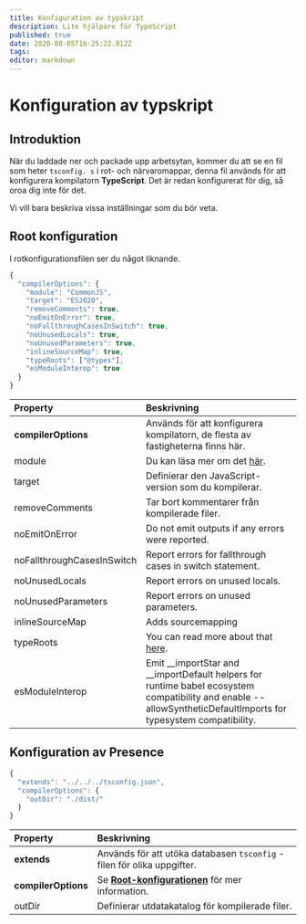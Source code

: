 ```yaml
---
title: Konfiguration av typskript
description: Lite hjälpare för TypeScript
published: true
date: 2020-08-05T16:25:22.812Z
tags:
editor: markdown
---
```


# Konfiguration av typskript

## Introduktion

När du laddade ner och packade upp arbetsytan, kommer du att se en fil som heter `tsconfig. s` i rot- och närvaromappar, denna fil används för att konfigurera kompilatorn **TypeScript**. Det är redan konfigurerat för dig, så oroa dig inte för det.

Vi vill bara beskriva vissa inställningar som du bör veta.

## Root konfiguration

I rotkonfigurationsfilen ser du något liknande.

```javascript
{
  "compilerOptions": {
    "module": "CommonJS",
    "target": "ES2020",
    "removeComments": true,
    "noEmitOnError": true,
    "noFallthroughCasesInSwitch": true,
    "noUnusedLocals": true,
    "noUnusedParameters": true,
    "inlineSourceMap": true,
    "typeRoots": ["@types"],
    "esModuleInterop": true
  }
}
```

| Property                   | Beskrivning                                                                                                                                                         |
|:-------------------------- |:------------------------------------------------------------------------------------------------------------------------------------------------------------------- |
| **compilerOptions**        | Används för att konfigurera kompilatorn, de flesta av fastigheterna finns här.                                                                                      |
| module                     | Du kan läsa mer om det [här](https://www.typescriptlang.org/docs/handbook/modules.html).                                                                            |
| target                     | Definierar den JavaScript-version som du kompilerar.                                                                                                                |
| removeComments             | Tar bort kommentarer från kompilerade filer.                                                                                                                        |
| noEmitOnError              | Do not emit outputs if any errors were reported.                                                                                                                    |
| noFallthroughCasesInSwitch | Report errors for fallthrough cases in switch statement.                                                                                                            |
| noUnusedLocals             | Report errors on unused locals.                                                                                                                                     |
| noUnusedParameters         | Report errors on unused parameters.                                                                                                                                 |
| inlineSourceMap            | Adds sourcemapping                                                                                                                                                  |
| typeRoots                  | You can read more about that [here](https://www.typescriptlang.org/docs/handbook/tsconfig-json.html#types-typeroots-and-types).                                     |
| esModuleInterop            | Emit __importStar and __importDefault helpers for runtime babel ecosystem compatibility and enable --allowSyntheticDefaultImports for typesystem compatibility. |

## Konfiguration av Presence

```javascript
{
  "extends": "../../../tsconfig.json",
  "compilerOptions": {
    "outDir": "./dist/"
  }
}
```

| Property            | Beskrivning                                                                                   |
|:------------------- |:--------------------------------------------------------------------------------------------- |
| **extends**         | Används för att utöka databasen `tsconfig` -filen för olika uppgifter.                        |
| **compilerOptions** | Se [**Root-konfigurationen**](/dev/presence/tsconfig#root-configuration) för mer information. |
| outDir              | Definierar utdatakatalog för kompilerade filer.                                               |
